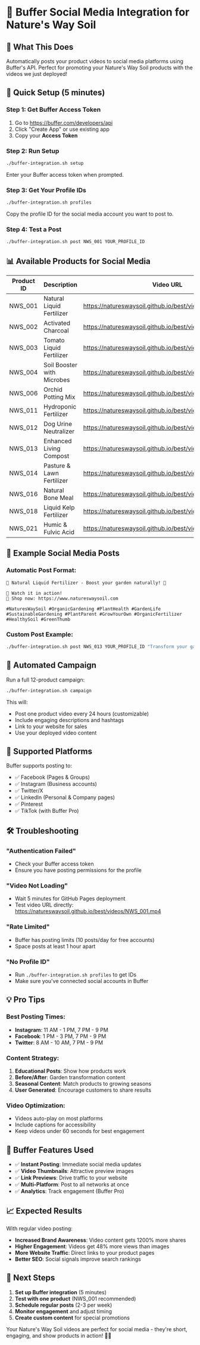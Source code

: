 # 📱 Buffer Social Media Integration for Nature's Way Soil

## 🎯 What This Does
Automatically posts your product videos to social media platforms using Buffer's API. Perfect for promoting your Nature's Way Soil products with the videos we just deployed!

## 🚀 Quick Setup (5 minutes)

### Step 1: Get Buffer Access Token
1. Go to https://buffer.com/developers/api
2. Click "Create App" or use existing app
3. Copy your **Access Token**

### Step 2: Run Setup
```bash
./buffer-integration.sh setup
```
Enter your Buffer access token when prompted.

### Step 3: Get Your Profile IDs
```bash
./buffer-integration.sh profiles
```
Copy the profile ID for the social media account you want to post to.

### Step 4: Test a Post
```bash
./buffer-integration.sh post NWS_001 YOUR_PROFILE_ID
```

## 📊 Available Products for Social Media

| Product ID | Description | Video URL |
|------------|-------------|-----------|
| NWS_001 | Natural Liquid Fertilizer | https://natureswaysoil.github.io/best/videos/NWS_001.mp4 |
| NWS_002 | Activated Charcoal | https://natureswaysoil.github.io/best/videos/NWS_002.mp4 |
| NWS_003 | Tomato Liquid Fertilizer | https://natureswaysoil.github.io/best/videos/NWS_003.mp4 |
| NWS_004 | Soil Booster with Microbes | https://natureswaysoil.github.io/best/videos/NWS_004.mp4 |
| NWS_006 | Orchid Potting Mix | https://natureswaysoil.github.io/best/videos/NWS_006.mp4 |
| NWS_011 | Hydroponic Fertilizer | https://natureswaysoil.github.io/best/videos/NWS_011.mp4 |
| NWS_012 | Dog Urine Neutralizer | https://natureswaysoil.github.io/best/videos/NWS_012.mp4 |
| NWS_013 | Enhanced Living Compost | https://natureswaysoil.github.io/best/videos/NWS_013.mp4 |
| NWS_014 | Pasture & Lawn Fertilizer | https://natureswaysoil.github.io/best/videos/NWS_014.mp4 |
| NWS_016 | Natural Bone Meal | https://natureswaysoil.github.io/best/videos/NWS_016.mp4 |
| NWS_018 | Liquid Kelp Fertilizer | https://natureswaysoil.github.io/best/videos/NWS_018.mp4 |
| NWS_021 | Humic & Fulvic Acid | https://natureswaysoil.github.io/best/videos/NWS_021.mp4 |

## 💬 Example Social Media Posts

### Automatic Post Format:
```
🌱 Natural Liquid Fertilizer - Boost your garden naturally! 🌱

🎥 Watch it in action!
🛒 Shop now: https://www.natureswaysoil.com

#NaturesWaySoil #OrganicGardening #PlantHealth #GardenLife #SustainableGardening #PlantParent #GrowYourOwn #OrganicFertilizer #HealthySoil #GreenThumb
```

### Custom Post Example:
```bash
./buffer-integration.sh post NWS_013 YOUR_PROFILE_ID "Transform your garden with our Enhanced Living Compost! 🍂 Packed with beneficial microbes for healthier plants. See the difference in our video! 🎥"
```

## 🔄 Automated Campaign

Run a full 12-product campaign:
```bash
./buffer-integration.sh campaign
```

This will:
- Post one product video every 24 hours (customizable)
- Include engaging descriptions and hashtags
- Link to your website for sales
- Use your deployed video content

## 📱 Supported Platforms

Buffer supports posting to:
- ✅ Facebook (Pages & Groups)
- ✅ Instagram (Business accounts)
- ✅ Twitter/X
- ✅ LinkedIn (Personal & Company pages)
- ✅ Pinterest
- ✅ TikTok (with Buffer Pro)

## 🛠️ Troubleshooting

### "Authentication Failed"
- Check your Buffer access token
- Ensure you have posting permissions for the profile

### "Video Not Loading"
- Wait 5 minutes for GitHub Pages deployment
- Test video URL directly: https://natureswaysoil.github.io/best/videos/NWS_001.mp4

### "Rate Limited"
- Buffer has posting limits (10 posts/day for free accounts)
- Space posts at least 1 hour apart

### "No Profile ID"
- Run `./buffer-integration.sh profiles` to get IDs
- Make sure you've connected social accounts in Buffer

## 💡 Pro Tips

### Best Posting Times:
- **Instagram**: 11 AM - 1 PM, 7 PM - 9 PM
- **Facebook**: 1 PM - 3 PM, 7 PM - 9 PM  
- **Twitter**: 8 AM - 10 AM, 7 PM - 9 PM

### Content Strategy:
1. **Educational Posts**: Show how products work
2. **Before/After**: Garden transformation content
3. **Seasonal Content**: Match products to growing seasons
4. **User Generated**: Encourage customers to share results

### Video Optimization:
- Videos auto-play on most platforms
- Include captions for accessibility
- Keep videos under 60 seconds for best engagement

## 🔗 Buffer Features Used

- ✅ **Instant Posting**: Immediate social media updates
- ✅ **Video Thumbnails**: Attractive preview images
- ✅ **Link Previews**: Drive traffic to your website
- ✅ **Multi-Platform**: Post to all networks at once
- ✅ **Analytics**: Track engagement (Buffer Pro)

## 📈 Expected Results

With regular video posting:
- **Increased Brand Awareness**: Video content gets 1200% more shares
- **Higher Engagement**: Videos get 48% more views than images
- **More Website Traffic**: Direct links to your product pages
- **Better SEO**: Social signals improve search rankings

## 🎯 Next Steps

1. **Set up Buffer integration** (5 minutes)
2. **Test with one product** (NWS_001 recommended)
3. **Schedule regular posts** (2-3 per week)
4. **Monitor engagement** and adjust timing
5. **Create custom content** for special promotions

Your Nature's Way Soil videos are perfect for social media - they're short, engaging, and show products in action! 🌱📱